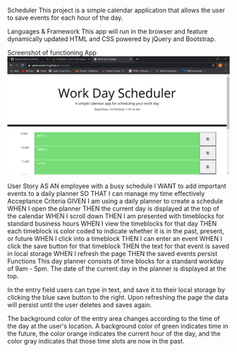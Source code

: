 Scheduler
This project is a simple calendar application that allows the user to save events for each hour of the day.

Languages & Framework
This app will run in the browser and feature dynamically updated HTML and CSS powered by jQuery and Bootstrap.

Screenshot of functioning App
![Alt text](planner.png "Title")

User Story
AS AN employee with a busy schedule
I WANT to add important events to a daily planner
SO THAT I can manage my time effectively
Acceptance Criteria
GIVEN I am using a daily planner to create a schedule
WHEN I open the planner
THEN the current day is displayed at the top of the calendar
WHEN I scroll down
THEN I am presented with timeblocks for standard business hours
WHEN I view the timeblocks for that day
THEN each timeblock is color coded to indicate whether it is in the past, present, or future
WHEN I click into a timeblock
THEN I can enter an event
WHEN I click the save button for that timeblock
THEN the text for that event is saved in local storage
WHEN I refresh the page
THEN the saved events persist
Functions
This day planner consists of time blocks for a standard workday of 9am - 5pm. The date of the current day in the planner is displayed at the top.

In the entry field users can type in text, and save it to their local storage by clicking the blue save button to the right. Upon refreshing the page the data will persist until the user deletes and saves again.

The background color of the entry area changes according to the time of the day at the user's location. A background color of green indicates time in the future, the color orange indicates the current hour of the day, and the color gray indicates that those time slots are now in the past.